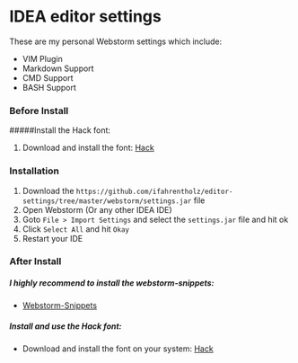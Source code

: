 # IDEA editor settings
These are my personal Webstorm settings which include:
* VIM Plugin
* Markdown Support
* CMD Support
* BASH Support


### Before Install
#####Install the Hack font:
1. Download and install the font: [Hack](https://github.com/ifahrentholz/editor-settings/tree/master/fonts/Hack)

### Installation
1. Download the `https://github.com/ifahrentholz/editor-settings/tree/master/webstorm/settings.jar` file
2. Open Webstorm (Or any other IDEA IDE)
3. Goto `File > Import Settings` and select the `settings.jar` file and hit ok
4. Click `Select All` and hit `Okay`
5. Restart your IDE


### After Install
##### I highly recommend to install the webstorm-snippets:
* [Webstorm-Snippets]([https://github.com/ifahrentholz/webstorm-snippets])

##### Install and use the Hack font: 
* Download and install the font on your system: [Hack](https://github.com/ifahrentholz/editor-settings/tree/master/fonts/Hack)

